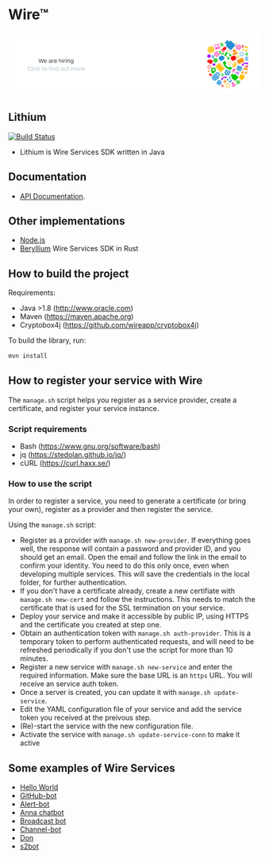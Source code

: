 # Wire™

[![Wire logo](https://github.com/wireapp/wire/blob/master/assets/header-small.png?raw=true)](https://wire.com/jobs/)

## Lithium

[![Build Status](https://travis-ci.org/wireapp/lithium.svg?branch=master)](https://travis-ci.org/wireapp/lithium)

- Lithium is Wire Services SDK written in Java

## Documentation

- [API Documentation](https://github.com/wireapp/bot-sdk/wiki).

## Other implementations

- [Node.js](https://github.com/wireapp/bot-sdk-node)
- [Beryllium](https://github.com/OmnijarBots/beryllium) Wire Services SDK in Rust

## How to build the project

Requirements:

- Java >1.8 (http://www.oracle.com)
- Maven (https://maven.apache.org)
- Cryptobox4j (https://github.com/wireapp/cryptobox4j)

To build the library, run:

```bash
mvn install
```

## How to register your service with Wire

The `manage.sh` script helps you register as a service provider, create a certificate, and register your service instance.

### Script requirements

- Bash (https://www.gnu.org/software/bash)
- jq (https://stedolan.github.io/jq/)
- cURL (https://curl.haxx.se/)

### How to use the script

In order to register a service, you need to generate a certificate (or bring your own), register as a provider and then register the service.

Using the `manage.sh` script:

- Register as a provider with `manage.sh new-provider`. If everything goes well, the response will contain a password and provider ID, and you should get an email. Open the email and follow the link in the email to confirm your identity. You need to do this only once, even when developing multiple services. This will save the credentials in the local folder, for further authentication.
- If you don't have a certificate already, create a new certifiate with `manage.sh new-cert` and follow the instructions. This needs to match the certificate that is used for the SSL termination on your service.
- Deploy your service and make it accessible by public IP, using HTTPS and the certificate you created at step one.
- Obtain an authentication token with `manage.sh auth-provider`. This is a temporary token to perform authenticated requests, and will need to be refreshed periodically if you don't use the script for more than 10 minutes.
- Register a new service with `manage.sh new-service` and enter the required information. Make sure the base URL is an `https` URL. You will receive an service auth token.
- Once a server is created, you can update it with `manage.sh update-service`. 
- Edit the YAML configuration file of your service and add the service token you received at the preivous step.
- (Re)-start the service with the new configuration file.
- Activate the service with `manage.sh update-service-conn` to make it active

## Some examples of Wire Services

- [Hello World](https://github.com/wireapp/wire-bot-java)
- [GitHub-bot](https://github.com/wearezeta/github-bot)
- [Alert-bot](https://github.com/wireapp/alert-bot)
- [Anna chatbot](https://github.com/wireapp/anna-bot)
- [Broadcast bot](https://github.com/wireapp/broadcast-bot)
- [Channel-bot](https://github.com/dkovacevic/channel-bot)
- [Don](https://github.com/wireapp/don-bot)
- [s2bot](https://github.com/caura/s2bot)
